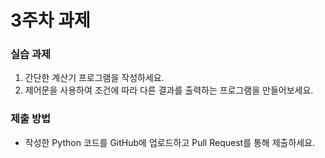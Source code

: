 # 3주차 과제

### 실습 과제
1. 간단한 계산기 프로그램을 작성하세요.
2. 제어문을 사용하여 조건에 따라 다른 결과를 출력하는 프로그램을 만들어보세요.

### 제출 방법
- 작성한 Python 코드를 GitHub에 업로드하고 Pull Request를 통해 제출하세요.
